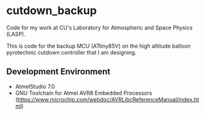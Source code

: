 # cutdown_backup
Code for my work at CU's Laboratory for Atmospheric and Space Physics (LASP).

This is code for the backup MCU (ATtiny85V) on the high altitude balloon 
pyrotechnic cutdown controller that I am designing.

## Development Environment
* AtmelStudio 7.0
* GNU Toolchain for Atmel AVR8 Embedded Processors (https://www.microchip.com/webdoc/AVRLibcReferenceManual/index.html)
